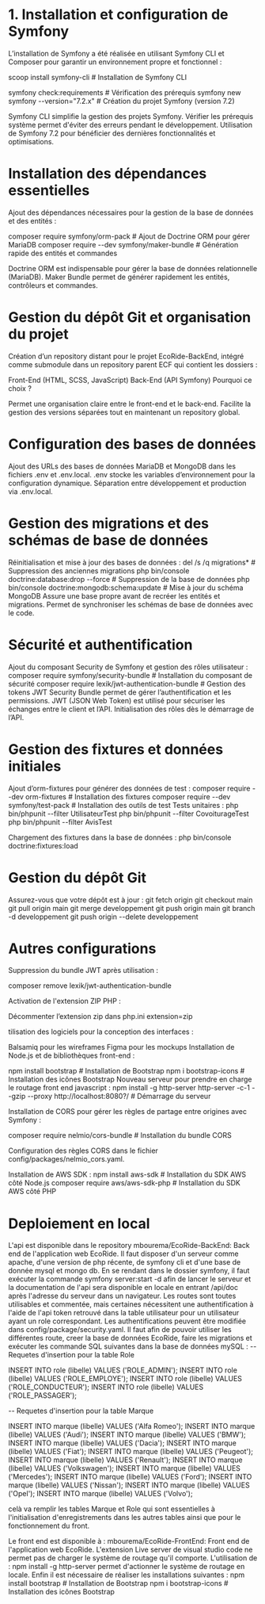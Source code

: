# 1. Installation et configuration de Symfony
L’installation de Symfony a été réalisée en utilisant Symfony CLI et Composer pour garantir un environnement propre et fonctionnel :

scoop install symfony-cli  # Installation de Symfony CLI

symfony check:requirements  # Vérification des prérequis
symfony new symfony --version="7.2.x"  # Création du projet Symfony (version 7.2)

Symfony CLI simplifie la gestion des projets Symfony.
Vérifier les prérequis système permet d'éviter des erreurs pendant le développement.
Utilisation de Symfony 7.2 pour bénéficier des dernières fonctionnalités et optimisations.

# Installation des dépendances essentielles
Ajout des dépendances nécessaires pour la gestion de la base de données et des entités :

composer require symfony/orm-pack  # Ajout de Doctrine ORM pour gérer MariaDB
composer require --dev symfony/maker-bundle  # Génération rapide des entités et commandes

Doctrine ORM est indispensable pour gérer la base de données relationnelle (MariaDB).
Maker Bundle permet de générer rapidement les entités, contrôleurs et commandes.

# Gestion du dépôt Git et organisation du projet
Création d’un repository distant pour le projet EcoRide-BackEnd, intégré comme submodule dans un repository parent ECF qui contient les dossiers :

Front-End (HTML, SCSS, JavaScript)
Back-End (API Symfony)
Pourquoi ce choix ?

Permet une organisation claire entre le front-end et le back-end.
Facilite la gestion des versions séparées tout en maintenant un repository global.

#  Configuration des bases de données
Ajout des URLs des bases de données MariaDB et MongoDB dans les fichiers .env et .env.local.
.env stocke les variables d’environnement pour la configuration dynamique.
Séparation entre développement et production via .env.local.

# Gestion des migrations et des schémas de base de données

Réinitialisation et mise à jour des bases de données :
del /s /q migrations\*  # Suppression des anciennes migrations
php bin/console doctrine:database:drop --force  # Suppression de la base de données
php bin/console doctrine:mongodb:schema:update  # Mise à jour du schéma MongoDB
Assure une base propre avant de recréer les entités et migrations.
Permet de synchroniser les schémas de base de données avec le code.

# Sécurité et authentification
Ajout du composant Security de Symfony et gestion des rôles utilisateur :
composer require symfony/security-bundle  # Installation du composant de sécurité
composer require lexik/jwt-authentication-bundle  # Gestion des tokens JWT
Security Bundle permet de gérer l’authentification et les permissions.
JWT (JSON Web Token) est utilisé pour sécuriser les échanges entre le client et l’API.
Initialisation des rôles dès le démarrage de l’API.

# Gestion des fixtures et données initiales
Ajout d’orm-fixtures pour générer des données de test :
composer require --dev orm-fixtures  # Installation des fixtures
composer require --dev symfony/test-pack  # Installation des outils de test
Tests unitaires :
php bin/phpunit --filter UtilisateurTest
php bin/phpunit --filter CovoiturageTest
php bin/phpunit --filter AvisTest

Chargement des fixtures dans la base de données :
php bin/console doctrine:fixtures:load

# Gestion du dépôt Git
Assurez-vous que votre dépôt est à jour :
git fetch origin
git checkout main
git pull origin main
git merge developpement
git push origin main
git branch -d developpement
git push origin --delete developpement

# Autres configurations

Suppression du bundle JWT après utilisation :

composer remove lexik/jwt-authentication-bundle

Activation de l'extension ZIP PHP :

Décommenter l’extension zip dans php.ini
extension=zip

tilisation des logiciels pour la conception des interfaces :

Balsamiq pour les wireframes
Figma pour les mockups
Installation de Node.js et de bibliothèques front-end :

npm install bootstrap  # Installation de Bootstrap
npm i bootstrap-icons  # Installation des icônes Bootstrap
Nouveau serveur pour prendre en charge le routage front end javascript :
npm install -g http-server
http-server -c-1 --gzip --proxy http://localhost:8080?/  # Démarrage du serveur

Installation de CORS pour gérer les règles de partage entre origines avec Symfony :

composer require nelmio/cors-bundle  # Installation du bundle CORS

Configuration des règles CORS dans le fichier config/packages/nelmio_cors.yaml.

Installation de AWS SDK :
npm install aws-sdk  # Installation du SDK AWS côté Node.js
composer require aws/aws-sdk-php  # Installation du SDK AWS côté PHP

# Deploiement en local

L'api est disponible dans le repository mbourema/EcoRide-BackEnd: Back end de l'application web EcoRide. Il faut disposer d'un serveur comme apache,
d'une version de php récente, de symfony cli et d'une base de donnée mysql et mongo db. En se rendant dans le dossier symfony, il faut exécuter la
commande symfony server:start -d afin de lancer le serveur et la documentation de l'api sera disponible en locale en entrant /api/doc après l'adresse
du serveur dans un navigateur. Les routes sont toutes utilisables et commentée, mais certaines nécessitent une authentification à l'aide de l'api token
retrouvé dans la table utilisateur pour un utilisateur ayant un role correspondant. Les authentifications peuvent être modifiée dans config/package/security.yaml.
Il faut afin de pouvoir utiliser les différentes route, creer la base de données EcoRide, faire les migrations et exécuter les commande SQL suivantes dans
la base de données mySQL : 
-- Requetes d'insertion pour la table Role

INSERT INTO role (libelle) VALUES ('ROLE_ADMIN'); 
INSERT INTO role (libelle) VALUES ('ROLE_EMPLOYE');
INSERT INTO role (libelle) VALUES ('ROLE_CONDUCTEUR');
INSERT INTO role (libelle) VALUES ('ROLE_PASSAGER');

-- Requetes d'insertion pour la table Marque

INSERT INTO marque (libelle) VALUES ('Alfa Romeo'); 
INSERT INTO marque (libelle) VALUES ('Audi');
INSERT INTO marque (libelle) VALUES ('BMW');
INSERT INTO marque (libelle) VALUES ('Dacia');
INSERT INTO marque (libelle) VALUES ('Fiat'); 
INSERT INTO marque (libelle) VALUES ('Peugeot');
INSERT INTO marque (libelle) VALUES ('Renault');
INSERT INTO marque (libelle) VALUES ('Volkswagen');
INSERT INTO marque (libelle) VALUES ('Mercedes'); 
INSERT INTO marque (libelle) VALUES ('Ford');
INSERT INTO marque (libelle) VALUES ('Nissan');
INSERT INTO marque (libelle) VALUES ('Opel');
INSERT INTO marque (libelle) VALUES ('Volvo');

celà va remplir les tables Marque et Role qui sont essentielles à l'initialisation d'enregistrements dans les autres tables ainsi que pour le fonctionnement du front.

Le front end est disponible à : mbourema/EcoRide-FrontEnd: Front end de l'application web EcoRide. L'extension Live server de visual studio code ne permet pas de charger
le système de routage qu'il comporte. L'utilisation de : npm install -g http-server permet d'actionner le système de routage en locale. Enfin il est nécessaire de réaliser
les installations suivantes :
npm install bootstrap  # Installation de Bootstrap
npm i bootstrap-icons  # Installation des icônes Bootstrap
